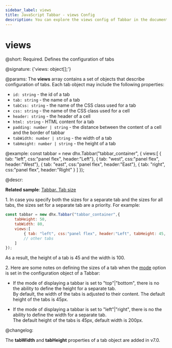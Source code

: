 ```yaml
---
sidebar_label: views
title: JavaScript Tabbar - views Config 
description: You can explore the views config of Tabbar in the documentation of the DHTMLX JavaScript UI library. Browse developer guides and API reference, try out code examples and live demos, and download a free 30-day evaluation version of DHTMLX Suite.
---
```


# views

@short: Required. Defines the configuration of tabs

@signature: {'views: object[];'}

@params:
The **views** array contains a set of objects that describe configuration of tabs. Each tab object may include the following properties:

- `id: string` - the id of a tab
- `tab: string` - the name of a tab
- `tabCss: string` - the name of the CSS class used for a tab
- `css: string` - the name of the CSS class used for a cell
- `header: string` - the header of a cell
- `html: string` - HTML content for a tab
- `padding: number | string` - the distance between the content of a cell and the border of tabbar
- `tabWidth: number | string` - the width of a tab
- `tabHeight: number | string` - the height of a tab

@example:
const tabbar = new dhx.Tabbar("tabbar_container", {
    views:[
        { tab: "left", css:"panel flex", header:"Left"},
        { tab: "west", css:"panel flex", header:"West"},
        { tab: "east", css:"panel flex", header:"East"},
        { tab: "right", css:"panel flex", header:"Right" }
    ]
});

@descr:

**Related sample**: [Tabbar. Tab size](https://snippet.dhtmlx.com/yy841z3j)

1\. In case you specify both the sizes for a separate tab and the sizes for all tabs, the sizes set for a separate tab are a priority. For example:

~~~js
const tabbar = new dhx.Tabbar("tabbar_container",{
    tabHeight: 50,
    tabWidth: 80,
    views:[
        { tab: "left", css:"panel flex", header:"Left", tabHeight: 45, tabWidth: 100},
        // other tabs
    ]
});
~~~

As a result, the height of a tab is 45 and the width is 100.

2\. Here are some notes on defining the sizes of a tab when the [mode](tabbar/api/tabbar_mode_config.md) option is set in the configuration object of a Tabbar:

- If the mode of displaying a tabbar is set to "top"|"bottom", there is no the ability to define the height for a separate tab. <br/>By default, the width of the tabs is adjusted to their content. The default height of the tabs is 45px. 

- If the mode of displaying a tabbar is set to "left"|"right", there is no the ability to define the width for a separate tab. <br/> The default height of the tabs is 45px, default width is 200px.

@changelog:

The **tabWidth** and **tabHeight** properties of a tab object are added in v7.0.

[comment]: # (@related: tabbar/init.md#define-tabbar-structure tabbar/configuring_tabbar.md#structure-of-tabs)
